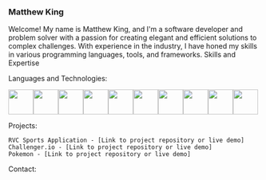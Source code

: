 ### Matthew King

Welcome! My name is Matthew King, and I'm a software developer and problem solver with a passion for creating elegant and efficient solutions to complex challenges. With experience in the industry, I have honed my skills in various programming languages, tools, and frameworks.
Skills and Expertise

Languages and Technologies: <br/>

<img width="50" src="https://cdn.jsdelivr.net/gh/devicons/devicon/icons/react/react-original.svg" /><img width="50" src="https://cdn.jsdelivr.net/gh/devicons/devicon/icons/python/python-original.svg" /><img width="50" src="https://cdn.jsdelivr.net/gh/devicons/devicon/icons/typescript/typescript-original.svg" /><img width="50" src="https://cdn.jsdelivr.net/gh/devicons/devicon/icons/javascript/javascript-original.svg" /><img width="50" src="https://cdn.jsdelivr.net/gh/devicons/devicon/icons/nodejs/nodejs-plain-wordmark.svg" /><img width="50" src="https://cdn.jsdelivr.net/gh/devicons/devicon/icons/css3/css3-original.svg" /><img width="50" src="https://cdn.jsdelivr.net/gh/devicons/devicon/icons/html5/html5-original.svg" /><img width="50" src="https://cdn.jsdelivr.net/gh/devicons/devicon/icons/postgresql/postgresql-plain-wordmark.svg" /><img width="50" src="https://cdn.jsdelivr.net/gh/devicons/devicon/icons/firebase/firebase-plain-wordmark.svg" /><img width="50" src="https://cdn.jsdelivr.net/gh/devicons/devicon/icons/git/git-plain-wordmark.svg" />

Projects:

    RVC Sports Application - [Link to project repository or live demo]
    Challenger.io - [Link to project repository or live demo]
    Pokemon - [Link to project repository or live demo]



Contact:


